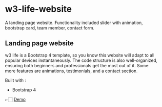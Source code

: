 # w3-life-website
A landing page website. Functionality included slider with animation, bootstrap card, team member, contact form.

## Landing page website

w3 life is a Bootstrap 4 template, so you know this website will adapt to all popular devices instantaneously. The code structure is also well-organized, ensuring both beginners and professionals get the most out of it. Some more features are animations, testimonials, and a contact section.

Built with :

- Bootstrap 4

👉🏻 [Demo](https://shohan-ch.github.io/w3-life-website/)
